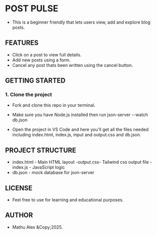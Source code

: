 # POST PULSE

- This is a beginner friendly that lets users view, add and explore blog posts.

## FEATURES

- Click on a post to view full details.
- Add new posts using a form.
- Cancel any post thats been written using the cancel button.

## GETTING STARTED

### 1. Clone the project

- Fork and clone this repo in your terminal.

- Make sure you have Node.js installed then run json-server --watch db.json

- Open the project in VS Code and here you'll get all the files needed including index.html, index.js, input and output.css and db.json.

## PROJECT STRUCTURE

- index.html - Main HTML layout
-output.css- Tailwind css output file
-index.js - JavaScript logic
- db.json - mock database for json-server

## LICENSE

- Feel free to use for learning and educational purposes.

## AUTHOR

- Mathu Alex &Copy;2025.
